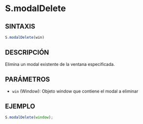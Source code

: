 # S.modalDelete

## SINTAXIS
```javascript
S.modalDelete(win)
```

## DESCRIPCIÓN
Elimina un modal existente de la ventana especificada.

## PARÁMETROS
- `win` (Window): Objeto window que contiene el modal a eliminar

## EJEMPLO
```javascript
S.modalDelete(window);
```